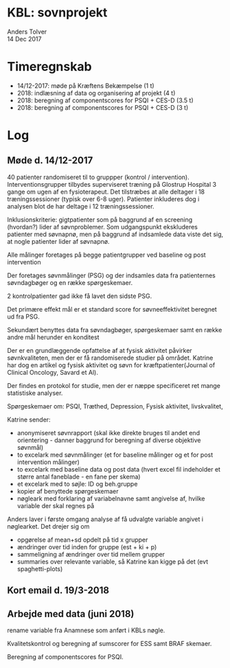# KBL: sovnprojekt
Anders Tolver  
14 Dec 2017  



# Timeregnskab

* 14/12-2017: møde på Kræftens Bekæmpelse (1 t)
* 2018: indlæsning af data og organisering af projekt (4 t)
* 2018: beregning af componentscores for PSQI + CES-D (3.5 t)
* 2018: beregning af componentscores for PSQI + CES-D (3 t)

# Log

## Møde d. 14/12-2017

40 patienter randomiseret til to gruppper (kontrol / intervention). Interventionsgrupper tilbydes superviseret træning på Glostrup Hospital 3 gange om ugen af en fysioterapeut. Det tilstræbes at alle deltager i 18 træningssessioner (typisk over 6-8 uger). Patienter inkluderes dog i analysen blot de har deltage i 12 træningssessioner.

Inklusionskriterie: gigtpatienter som på baggrund af en screening (hvordan?) lider af søvnproblemer. Som udgangspunkt ekskluderes patienter med søvnapnø, men på baggrund af indsamlede data viste det sig, at nogle patienter lider af søvnapnø.

Alle målinger foretages på begge patientgrupper ved baseline og post intervention 

Der foretages søvnmålinger (PSG) og der indsamles data fra patienternes søvndagbøger og en række spørgeskemaer.

2 kontrolpatienter gad ikke få lavet den sidste PSG. 

Det primære effekt mål er et standard score for søvneeffektivitet beregnet ud fra PSG.

Sekundært benyttes data fra søvndagbøger, spørgeskemaer samt en række andre mål herunder en konditest

Der er en grundlæggende opfattelse af at fysisk aktivitet påvirker søvnkvaliteten, men der er få randomiserede studier på området. Katrine har dog en artikel og fysisk aktivitet og søvn for kræftpatienter(Journal of Clinical Oncology, Savard et Al).

Der findes en protokol for studie, men der er næppe specificeret ret mange statistiske analyser.

Spørgeskemaer om: PSQI, Træthed, Depression, Fysisk aktivitet, livskvalitet, 

Katrine sender:

- anonymiseret søvnrapport (skal ikke direkte bruges til andet end orientering - danner baggrund for beregning af diverse objektive søvnmål)
- to excelark med søvnmålinger (et for baseline målinger og et for post intervention målinger)
- to excelark med baseline data og post data (hvert excel fil indeholder et større antal faneblade - en fane per skema)
- et excelark med to søjle: ID og beh.gruppe
- kopier af benyttede spørgeskemaer
- nøgleark med forklaring af variabelnavne samt angivelse af, hvilke variable der skal regnes på

Anders laver i første omgang analyse af få udvalgte variable angivet i nøglearket. Det drejer sig om

* opgørelse af mean+sd opdelt på tid x grupper
* ændringer over tid inden for gruppe (est + ki + p)
* sammeligning af ændringer over tid mellem grupper
* summaries over relevante variable, så Katrine kan kigge på det (evt spaghetti-plots)

## Kort email d. 19/3-2018

## Arbejde med data (juni 2018)

rename variable fra Anamnese som anført i KBLs nøgle.

Kvalitetskontrol og beregning af sumscorer for ESS samt BRAF skemaer.

Beregning af componentscores for PSQI.
